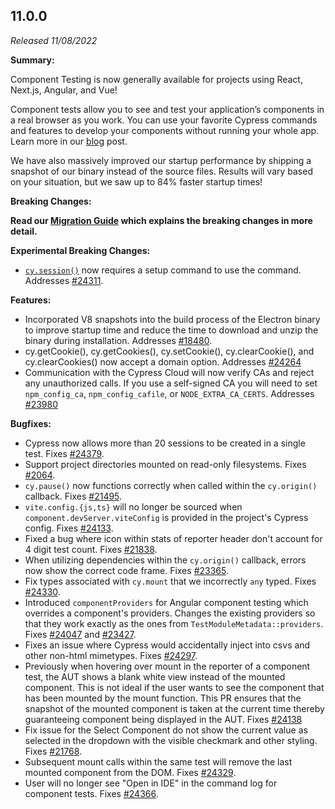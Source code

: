 ## 11.0.0

_Released 11/08/2022_

**Summary:**

Component Testing is now generally available for projects using React, Next.js,
Angular, and Vue!

Component tests allow you to see and test your application’s components in a
real browser as you work. You can use your favorite Cypress commands and
features to develop your components without running your whole app. Learn more
in our [blog](https://on.cypress.io/cypress-11-release) post.

We have also massively improved our startup performance by shipping a snapshot
of our binary instead of the source files. Results will vary based on your
situation, but we saw up to 84% faster startup times!

**Breaking Changes:**

**Read our [Migration Guide](/guides/references/migration-guide) which explains
the breaking changes in more detail.**

**Experimental Breaking Changes:**

- [`cy.session()`](/api/commands/session) now requires a setup command to use
  the command. Addresses
  [#24311](https://github.com/cypress-io/cypress/issues/24311).

**Features:**

- Incorporated V8 snapshots into the build process of the Electron binary to
  improve startup time and reduce the time to download and unzip the binary
  during installation. Addresses
  [#18480](https://github.com/cypress-io/cypress/issues/18480).
- cy.getCookie(), cy.getCookies(), cy.setCookie(), cy.clearCookie(), and
  cy.clearCookies() now accept a domain option. Addresses
  [#24264](https://github.com/cypress-io/cypress/issues/24264)
- Communication with the Cypress Cloud will now verify CAs and reject any
  unauthorized calls. If you use a self-signed CA you will need to set
  `npm_config_ca`, `npm_config_cafile`, or `NODE_EXTRA_CA_CERTS`. Addresses
  [#23980](https://github.com/cypress-io/cypress/issues/23980)

**Bugfixes:**

- Cypress now allows more than 20 sessions to be created in a single test. Fixes
  [#24379](https://github.com/cypress-io/cypress/pull/24379).
- Support project directories mounted on read-only filesystems. Fixes
  [#2064](https://github.com/cypress-io/cypress/issues/2064).
- `cy.pause()` now functions correctly when called within the `cy.origin()`
  callback. Fixes [#21495](https://github.com/cypress-io/cypress/issues/21495).
- `vite.config.{js,ts}` will no longer be sourced when
  `component.devServer.viteConfig` is provided in the project's Cypress config.
  Fixes [#24133](https://github.com/cypress-io/cypress/issues/24133).
- Fixed a bug where icon within stats of reporter header don't account for 4
  digit test count. Fixes
  [#21838](https://github.com/cypress-io/cypress/issues/21838).
- When utilizing dependencies within the `cy.origin()` callback, errors now show
  the correct code frame. Fixes
  [#23365](https://github.com/cypress-io/cypress/issues/23365).
- Fix types associated with `cy.mount` that we incorrectly `any` typed. Fixes
  [#24330](https://github.com/cypress-io/cypress/issues/24330).
- Introduced `componentProviders` for Angular component testing which overrides
  a component's providers. Changes the existing providers so that they work
  exactly as the ones from `TestModuleMetadata::providers`. Fixes
  [#24047](https://github.com/cypress-io/cypress/issues/24047) and
  [#23427](https://github.com/cypress-io/cypress/issues/23427).
- Fixes an issue where Cypress would accidentally inject into csvs and other
  non-html mimetypes. Fixes
  [#24297](https://github.com/cypress-io/cypress/issues/24297).
- Previously when hovering over mount in the reporter of a component test, the
  AUT shows a blank white view instead of the mounted component. This is not
  ideal if the user wants to see the component that has been mounted by the
  mount function. This PR ensures that the snapshot of the mounted component is
  taken at the current time thereby guaranteeing component being displayed in
  the AUT. Fixes [#24138](https://github.com/cypress-io/cypress/issues/24138)
- Fix issue for the Select Component do not show the current value as selected
  in the dropdown with the visible checkmark and other styling. Fixes
  [#21768](https://github.com/cypress-io/cypress/issues/).
- Subsequent mount calls within the same test will remove the last mounted
  component from the DOM. Fixes
  [#24329](https://github.com/cypress-io/cypress/issues/24329).
- User will no longer see "Open in IDE" in the command log for component tests.
  Fixes [#24366](https://github.com/cypress-io/cypress/issues/24366).
